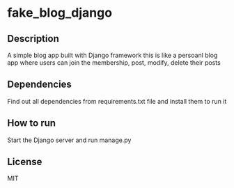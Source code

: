 # fake_blog_django

## Description
A simple blog app built with Django framework
this is like a persoanl blog app where users can join the membership, post, modify, delete their posts

## Dependencies
Find out all dependencies from requirements.txt file and install them to run it

## How to run
Start the Django server and run manage.py

## License
MIT
